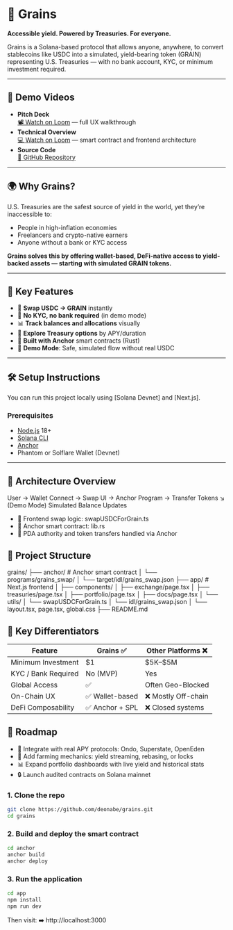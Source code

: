 # 🌾 Grains

**Accessible yield. Powered by Treasuries. For everyone.**

Grains is a Solana-based protocol that allows anyone, anywhere, to convert stablecoins like USDC into a simulated, yield-bearing token (GRAIN) representing U.S. Treasuries — with no bank account, KYC, or minimum investment required.

---

## 🎥 Demo Videos

- **Pitch Deck**  
  [📽️ Watch on Loom](https://www.loom.com/share/0f11751d8b584656bf6ce67ead563200) — full UX walkthrough  
- **Technical Overview**  
  [💻 Watch on Loom](https://www.loom.com/share/5a8aab298c704b6b8134cfbf2bdba104?sid=3a1df96b-cc2d-4b91-93eb-46c798e436eb) — smart contract and frontend architecture  
- **Source Code**  
  [🧠 GitHub Repository](https://github.com/deonabe/grains)

---

## 🌍 Why Grains?

U.S. Treasuries are the safest source of yield in the world, yet they’re inaccessible to:

- People in high-inflation economies  
- Freelancers and crypto-native earners  
- Anyone without a bank or KYC access

**Grains solves this by offering wallet-based, DeFi-native access to yield-backed assets — starting with simulated GRAIN tokens.**

---

## 🔑 Key Features

- 🔄 **Swap USDC → GRAIN** instantly  
- 💸 **No KYC, no bank required** (in demo mode)  
- 📊 **Track balances and allocations** visually  
- 📁 **Explore Treasury options** by APY/duration  
- 🧠 **Built with Anchor** smart contracts (Rust)  
- 🧪 **Demo Mode**: Safe, simulated flow without real USDC  

---

## 🛠 Setup Instructions

You can run this project locally using [Solana Devnet] and [Next.js].

### Prerequisites

- [Node.js](https://nodejs.org/) 18+  
- [Solana CLI](https://docs.solana.com/cli/install-solana-cli)  
- [Anchor](https://www.anchor-lang.com/docs/installation)  
- Phantom or Solflare Wallet (Devnet)

---

## 🔬 Architecture Overview

User → Wallet Connect → Swap UI → Anchor Program → Transfer Tokens
             ↘ (Demo Mode) Simulated Balance Updates
- 🔁 Frontend swap logic: swapUSDCForGrain.ts
- 🧠 Anchor smart contract: lib.rs
- 🔐 PDA authority and token transfers handled via Anchor

## 📂 Project Structure

grains/
├── anchor/                 # Anchor smart contract
│   └── programs/grains_swap/
│   └── target/idl/grains_swap.json
├── app/                    # Next.js frontend
│   ├── components/
│   ├── exchange/page.tsx
│   ├── treasuries/page.tsx
│   ├── portfolio/page.tsx
│   ├── docs/page.tsx
│   └── utils/
│       └── swapUSDCForGrain.ts
│       └── idl/grains_swap.json
│   └── layout.tsx, page.tsx, global.css
├── README.md

## 🧩 Key Differentiators
| Feature             | **Grains** ✅   | Other Platforms ❌  |
| ------------------- | -------------- | ------------------ |
| Minimum Investment  | \$1            | \$5K–\$5M          |
| KYC / Bank Required | No (MVP)       | Yes                |
| Global Access       | ✅              | Often Geo-Blocked  |
| On-Chain UX         | ✅ Wallet-based | ❌ Mostly Off-chain |
| DeFi Composability  | ✅ Anchor + SPL | ❌ Closed systems   |

## 🧱 Roadmap

- 🔌 Integrate with real APY protocols: Ondo, Superstate, OpenEden
- 🌾 Add farming mechanics: yield streaming, rebasing, or locks
- 📊 Expand portfolio dashboards with live yield and historical stats
- 🔒 Launch audited contracts on Solana mainnet

### 1. Clone the repo
```bash
git clone https://github.com/deonabe/grains.git
cd grains
```

### 2. Build and deploy the smart contract
```bash
cd anchor
anchor build
anchor deploy
``` 

### 3. Run the application
```bash
cd app
npm install
npm run dev
``` 

Then visit:
➡️ http://localhost:3000


